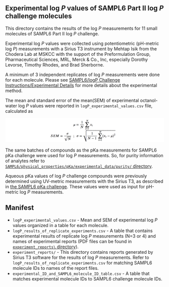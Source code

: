## Experimental log *P* values of SAMPL6 Part II log *P* challenge molecules

This directory contains the results of the log *P* measurements for 11 small molecules of SAMPL6 Part II log *P* challenge. 

Experimental log *P* values were collected using potentiometric (pH-metric log *P*) measurements with a Sirius T3 instrument by Mehtap Isik from the Chodera Lab at MSKCC with the support of the Preformulation Group, Pharmaceutical Sciences, MRL, Merck & Co., Inc, especially Dorothy Levorse, Timothy Rhodes, and Brad Sherborne.

A minimum of 3 independent replicates of log *P* measurements were done for each molecule. 
Please see [SAMPL6/logP Challenge Instructions/Experimental Details](https://github.com/MobleyLab/SAMPL6/blob/master/logP_challenge_instructions.md#experimental-details) for more details about the experimental method.

The mean and standard error of the mean(SEM) of experimental octanol-water log *P* values were reported in `logP_experimental_values.csv` file, calculated as

![mean_and_SEM_calculation.png](mean_and_SEM_calculation.png)

The same batches of compounds as the pKa measurements for SAMPL6 pKa challenge were used for log *P* measurements. So, for purity information of analytes refer to [`SAMPL6/physical_properties/pKa/experimental_data/purity/` directory](https://github.com/MobleyLab/SAMPL6/blob/master/physical_properties/pKa/experimental_data/purity/purity_of_SAMPL6_pKa_compounds_determined_by_LCMS.csv).

Aqueous pKa values of log *P* challenge compounds were previously determined using UV-metric measurements with the Sirius T3, as described in [the SAMPL6 pKa challenge](https://github.com/MobleyLab/SAMPL6/tree/logP_experimental_data/physical_properties/pKa). 
These values were used as input for pH-metric log *P* measurements. 

## Manifest

- `logP_experimental_values.csv` - Mean and SEM of experimental log *P* values organized in a table for each molecule.
- `logP_results_of_replicate_experiments.csv` - A table that contains experimental results of replicate log *P* measurements (N=3 or 4) and names of experimental reports (PDF files can be found in [`experiment_reports\` directory](https://github.com/MobleyLab/SAMPL6/tree/logP_experimental_data/physical_properties/logP/experimental_data/experiment_reports)).
- `experiment_reports/` - This directory contains reports generated by Sirius T3 software for the results of log *P* measurements. Refer to `logP_results_of_replicate_experiments.csv` for matching SAMPL6 molecule IDs to names of the report files.
- `experimental_ID_and_SAMPL6_molecule_ID_table.csv` - A table that matches experimental molecule IDs to SAMPL6 challenge molecule IDs.



